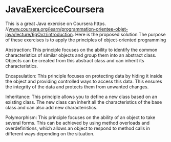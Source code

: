 # JavaExerciceCoursera

This is a great Java exercise on Coursera  https.
//www.coursera.org/learn/programmation-orientee-objet-java/lecture/6gOvz/introduction.
Here is the proposed solution
The purpose of these exercises is to apply the principles of object-oriented programming 

Abstraction: This principle focuses on the ability to identify the common characteristics of similar objects and group them into an abstract class. Objects can be created from this abstract class and can inherit its characteristics.

Encapsulation: This principle focuses on protecting data by hiding it inside the object and providing controlled ways to access this data. This ensures the integrity of the data and protects them from unwanted changes.

Inheritance: This principle allows you to define a new class based on an existing class. The new class can inherit all the characteristics of the base class and can also add new characteristics.

Polymorphism: This principle focuses on the ability of an object to take several forms. This can be achieved by using method overloads and overdefinitions, which allows an object to respond to method calls in different ways depending on the situation.
